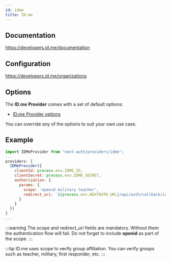 ```yaml
---
id: idme
title: ID.me
---
```


## Documentation

https://developers.id.me/documentation

## Configuration

https://developers.id.me/organizations

## Options

The **ID.me Provider** comes with a set of default options:

- [ID.me Provider options](https://github.com/nextauthjs/next-auth/blob/main/packages/next-auth/src/providers/idme.ts)

You can override any of the options to suit your own use case.

## Example

```js
import IDMeProvider from "next-auth/providers/idme";
...
providers: [
  IDMeProvider({
    clientId: process.env.IDME_ID,
    clientSecret: process.env.IDME_SECRET,
    authorization: {
      params: {
        scope: 'openid military teacher',
        redirect_uri: `${process.env.NEXTAUTH_URL}/api/auth/callback/idme`
      }
    }
  })
]
...
```

:::warning
The scope and redirect_uri fields are mandatory. Without them the authentication flow will fail. Do not forget to include **openid** as part of the scope.
:::

:::tip
ID.me uses scope to verify group affiliation. You can verify groups such as teacher, military, first responder, etc.
:::
